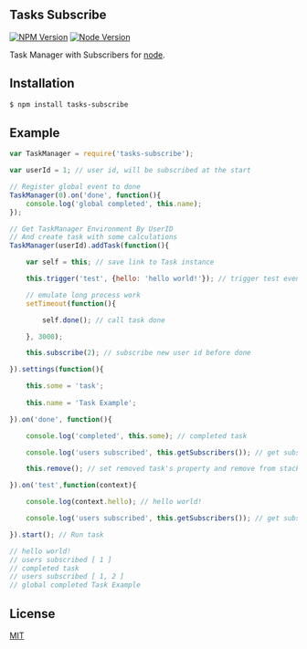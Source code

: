 ## Tasks Subscribe

[![NPM Version][npm-image]][npm-url]
[![Node Version][node-version-image]][node-url]

Task Manager with Subscribers for [node](http://nodejs.org).

## Installation

```bash
$ npm install tasks-subscribe
```

## Example
```js
var TaskManager = require('tasks-subscribe');

var userId = 1; // user id, will be subscribed at the start

// Register global event to done
TaskManager(0).on('done', function(){
	console.log('global completed', this.name);
});

// Get TaskManager Environment By UserID
// And create task with some calculations
TaskManager(userId).addTask(function(){

	var self = this; // save link to Task instance

	this.trigger('test', {hello: 'hello world!'}); // trigger test event

	// emulate long process work
	setTimeout(function(){

		self.done(); // call task done

	}, 3000);

	this.subscribe(2); // subscribe new user id before done

}).settings(function(){

	this.some = 'task';
	
	this.name = 'Task Example';

}).on('done', function(){

	console.log('completed', this.some); // completed task

	console.log('users subscribed', this.getSubscribers()); // get subscribers at end

	this.remove(); // set removed task's property and remove from stack

}).on('test',function(context){

	console.log(context.hello); // hello world!

	console.log('users subscribed', this.getSubscribers()); // get subscribers at any event

}).start(); // Run task

// hello world!
// users subscribed [ 1 ]
// completed task
// users subscribed [ 1, 2 ]
// global completed Task Example
```

## License

  [MIT](LICENSE)

[npm-image]: https://img.shields.io/npm/v/tasks-subscribe.svg
[npm-url]: https://npmjs.org/package/tasks-subscribe
[node-url]: https://nodejs.org/
[node-version-image]: https://img.shields.io/node/v/tasks-subscribe.svg
